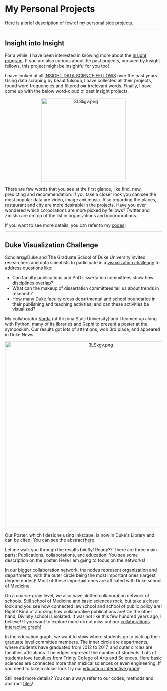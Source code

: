 # My Personal Projects
Here is a brief description of few of my personal side projects. 

***

## Insight into Insight
For a while, I have been interested in knowing more about the [Insight program](http://insightdatascience.com/). If you are also curious about the past projects, pursued by Insight fellows, this project might be insightful for you too!

I have looked at all [INSIGHT DATA SCIENCE FELLOWS](http://insightdatascience.com/fellows) over the past years. Using data scraping by beautifulsoup, I have collected all their projects, found word frequencies and filtered our irrelevant words. Finally, I have come up with the below word-cloud of past Insight projects. 

<div align="center">
<img src="https://user-images.githubusercontent.com/35585082/35773969-b57cdd64-092f-11e8-9a5e-ae76ad567a0e.png" alt="3LSkgv.png" height="270px">
</div>

There are few words that you see at the first glance, like find, new, predicting and recommendation. If you take a closer look you can see the most popular data are video, image and music. Also regarding the places, restaurant and city are more desirable in the projects. Have you ever wondered which corporations are more picked by fellows? Twitter and Zidisha are on top of the list in organizations and incorporations. 

If you want to see more details, you can refer to my [codes](https://github.com/AghilZadeh/Insight_WordCloud)!


***

## Duke Visualization Challenge

Scholars@Duke and The Graduate School of Duke University invited researchers and data scientists to participate in a [visualization challenge](https://rc.duke.edu/scholars-vis-challenge/) to address questions like:

- Can faculty publications and PhD dissertation committees show how disciplines overlap?
- What can the makeup of dissertation committees tell us about trends in research?
- How many Duke faculty cross departmental and school boundaries in their publishing and teaching activities, and can these activities be visualized?
 
My collaborator [Varda](https://github.com/vfaghirh) (at Arizona State University) and I teamed up along with Python, many of its libraries and Gephi to present a poster at the symposium. Our results got lots of attentions, won 3rd place, and appeared in Duke News.

<div align="center">
<img src="https://vgy.me/3LSkgv.png" alt="3LSkgv.png" height="600px">
</div> 

Our Poster, which I designe using Inkscape, is now in Duke's Library and can be cited. You can see the abstract [here](https://dukespace.lib.duke.edu/dspace/handle/10161/16028).

Let me walk you through the results briefly! Ready?? There are three main parts: Publications, collaborations, and education!
You see some description on the poster. Here I am going to focus on the networks!

In our bigger collaboration network, the nodes represent organization and departments, with the outer circle being the most important ones (largest degree nodes)! Most of these important ones are affiliated with Duke school of Medicine.

On a coarse-grain level, we also have plotted collaboration network of schools. Still school of Medicine and basic sciences rock, but take a closer look and you see how connected law school and school of public policy are! Right? Kind of amazing how collaborative publications are! On the other hand, Divinity school is isolated. It was not like this few hundred years ago, I believe! If you want to explore more do not miss out our [collaborations interactive graph](https://aghilzadeh.github.io/Duke_Collaborations/)! 

In the education graph, we want to show where students go to pick up their graduate level committee members. The inner circle are departments, where students have graduated from 2012 to 2017, and outer circles are faculties affiliations. The edges represent the number of students. Lots of students love faculties from Trinity College of Arts and Sciences. Here basic sciences are connected more than medical sciences or even engineering. If you need to take a closer look try our [education interactive graph](https://aghilzadeh.github.io/Duke_Education/)!

Still need more details? You can always refer to our codes, methods and abstract [files](https://github.com/AghilZadeh/Duke_DataVisualization)!  
